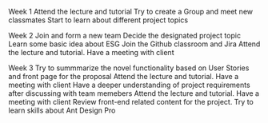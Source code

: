 Week 1
Attend the lecture and tutorial
Try to create a Group and meet new classmates
Start to learn about different project topics

Week 2
Join and form a new team
Decide the designated project topic
Learn some basic idea about ESG
Join the Github classroom and Jira
Attend the lecture and tutorial. Have a meeting with client

Week 3
Try to summmarize the novel functionality based on User Stories and front page for the proposal
Attend the lecture and tutorial. Have a meeting with client
Have a deeper understanding of project requirements after discussing with team memebers
Attend the lecture and tutorial. Have a meeting with client
Review front-end related content for the project. Try to learn skills about Ant Design Pro
